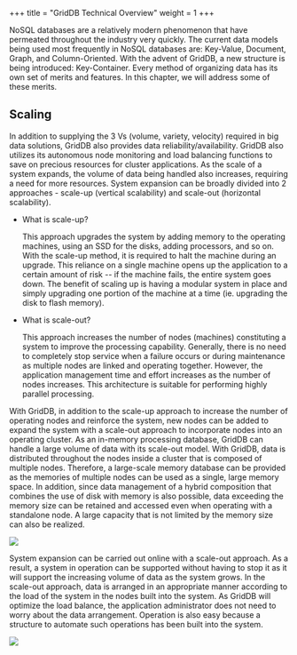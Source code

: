 +++
title = "GridDB Technical Overview"
weight = 1
+++

NoSQL databases are a relatively modern phenomenon that have permeated throughout the industry very quickly. The current data models being used most frequently in NoSQL databases are: Key-Value, Document, Graph, and Column-Oriented. With the advent of GridDB, a new structure is being introduced: Key-Container. Every method of organizing data has its own set of merits and features. In this chapter, we will address some of these merits.

Scaling
-------

In addition to supplying the 3 Vs (volume, variety, velocity) required in big data solutions, GridDB also provides data reliability/availability. GridDB also utilizes its autonomous node monitoring and load balancing functions to save on precious resources for cluster applications. As the scale of a system expands, the volume of data being handled also increases, requiring a need for more resources. System expansion can be broadly divided into 2 approaches - scale-up (vertical scalability) and scale-out (horizontal scalability).

*   What is scale-up?
    
    This approach upgrades the system by adding memory to the operating machines, using an SSD for the disks, adding processors, and so on. With the scale-up method, it is required to halt the machine during an upgrade. This reliance on a single machine opens up the application to a certain amount of risk -- if the machine fails, the entire system goes down. The benefit of scaling up is having a modular system in place and simply upgrading one portion of the machine at a time (ie. upgrading the disk to flash memory).
    
*   What is scale-out?
    
    This approach increases the number of nodes (machines) constituting a system to improve the processing capability. Generally, there is no need to completely stop service when a failure occurs or during maintenance as multiple nodes are linked and operating together. However, the application management time and effort increases as the number of nodes increases. This architecture is suitable for performing highly parallel processing.
    

With GridDB, in addition to the scale-up approach to increase the number of operating nodes and reinforce the system, new nodes can be added to expand the system with a scale-out approach to incorporate nodes into an operating cluster. As an in-memory processing database, GridDB can handle a large volume of data with its scale-out model. With GridDB, data is distributed throughout the nodes inside a cluster that is composed of multiple nodes. Therefore, a large-scale memory database can be provided as the memories of multiple nodes can be used as a single, large memory space. In addition, since data management of a hybrid composition that combines the use of disk with memory is also possible, data exceeding the memory size can be retained and accessed even when operating with a standalone node. A large capacity that is not limited by the memory size can also be realized.

![](/images/technicaloverview.png)

System expansion can be carried out online with a scale-out approach. As a result, a system in operation can be supported without having to stop it as it will support the increasing volume of data as the system grows. In the scale-out approach, data is arranged in an appropriate manner according to the load of the system in the nodes built into the system. As GridDB will optimize the load balance, the application administrator does not need to worry about the data arrangement. Operation is also easy because a structure to automate such operations has been built into the system.

![](/images/scale-out.png)
